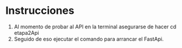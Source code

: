 # Instrucciones 
1. Al momento de probar al API en la terminal asegurarse de hacer cd etapa2Api
2. Seguido de eso ejecutar el comando para arrancar el FastApi.
